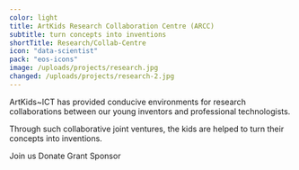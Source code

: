```yaml
---
color: light
title: ArtKids Research Collaboration Centre (ARCC)
subtitle: turn concepts into inventions
shortTitle: Research/Collab-Centre
icon: "data-scientist"
pack: "eos-icons"
image: /uploads/projects/research.jpg
changed: /uploads/projects/research-2.jpg
---
```

ArtKids~ICT has provided conducive environments for research collaborations between our young inventors and professional technologists.

Through such collaborative joint ventures, the kids are helped to turn their concepts into inventions.

Join us
Donate
Grant
Sponsor